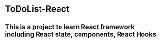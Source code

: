 # ToDoList-React
## This is a project to learn React framework including React state, components, React Hooks
